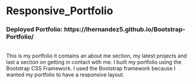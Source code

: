 # Responsive_Portfolio
<h3>Deployed Portfolio: https://lhernandez5.github.io/Bootstrap-Portfolio/</h3>
<br>
This is my portfolio it contains an about me section, my latest projects and last a section on getting in contact with me. I built my portfolio using the Bootstrap CSS Framework. I used the Bootstrap framework because I wanted my portfolio to have a responsive layout.

